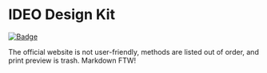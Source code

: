 # IDEO Design Kit
[![Badge](https://img.shields.io/badge/WebbHub-DSGN/ideo--design--kit-07d0eb.svg?style=flat-square)](https://code.webb.page/DSGN/ideo-design-kit)

The official website is not user-friendly, methods are listed out of order, and print preview is trash. Markdown FTW!
